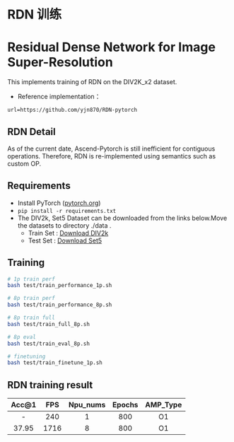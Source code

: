# RDN 训练
# Residual Dense Network for Image Super-Resolution
This implements training of RDN on the DIV2K_x2 dataset.
- Reference implementation：
```
url=https://github.com/yjn870/RDN-pytorch
```

## RDN Detail # 

As of the current date, Ascend-Pytorch is still inefficient for contiguous operations. 
Therefore, RDN is re-implemented using semantics such as custom OP. 


## Requirements # 

- Install PyTorch ([pytorch.org](http://pytorch.org))
- `pip install -r requirements.txt`
- The DIV2k, Set5 Dataset can be downloaded from the links below.Move the datasets to directory ./data .
    - Train Set : [Download DIV2k](https://www.dropbox.com/s/41sn4eie37hp6rh/DIV2K_x2.h5?dl=0)
    - Test Set : [Download Set5](https://www.dropbox.com/s/pd52pkmaik1ri0h/rdn_x2.pth?dl=0)

## Training # 

```bash
# 1p train perf
bash test/train_performance_1p.sh

# 8p train perf
bash test/train_performance_8p.sh

# 8p train full
bash test/train_full_8p.sh

# 8p eval
bash test/train_eval_8p.sh

# finetuning
bash test/train_finetune_1p.sh
```

## RDN training result # 

| Acc@1    | FPS       | Npu_nums | Epochs   | AMP_Type |
| :------: | :------:  | :------: | :------: | :------: |
| -        | 240      | 1        | 800      | O1       |
| 37.95     | 1716     | 8        | 800      | O1       |



